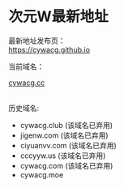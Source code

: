 <h1>次元W最新地址</h1>
<p>最新地址发布页：<br>
<a href="https://cywacg.github.io">https://cywacg.github.io</a>
</p>
<p>当前域名：</p>
<a href="https://cywacg.cc">cywacg.cc</a>
<br>
<br>
<p>历史域名:</p>
<ul>
  <li>cywacg.club    (该域名已弃用)</li>
  <li>jigenw.com    (该域名已弃用)</li>
  <li>ciyuanvv.com  (该域名已弃用)</li>
  <li>cccyyw.us     (该域名已弃用)</li>
  <li>cywacg.com    (该域名已弃用)</li>
  <li>cywacg.moe</li>
</ul>

